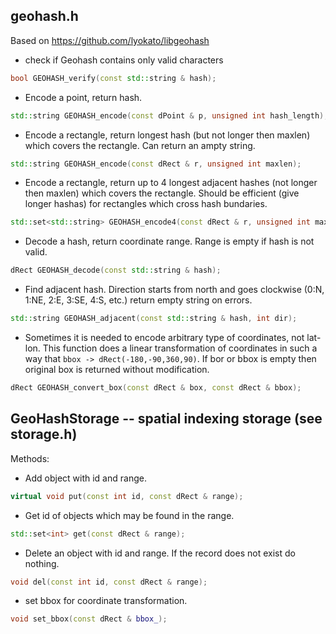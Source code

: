 ## geohash.h

Based on https://github.com/lyokato/libgeohash

* check if Geohash contains only valid characters
```c++
bool GEOHASH_verify(const std::string & hash);
```

* Encode a point, return hash.
```c++
std::string GEOHASH_encode(const dPoint & p, unsigned int hash_length);
```

* Encode a rectangle, return longest hash (but not longer then maxlen)
which covers the rectangle. Can return an ampty string.
```c++
std::string GEOHASH_encode(const dRect & r, unsigned int maxlen);
```

* Encode a rectangle, return up to 4 longest adjacent hashes (not
longer then maxlen) which covers the rectangle. Should be
efficient (give longer hashas) for rectangles which cross hash bundaries.
```c++
std::set<std::string> GEOHASH_encode4(const dRect & r, unsigned int maxlen);
```

* Decode a hash, return coordinate range. Range is empty if hash is not valid.
```c++
dRect GEOHASH_decode(const std::string & hash);
```

* Find adjacent hash. Direction starts from north and goes clockwise
(0:N, 1:NE, 2:E, 3:SE, 4:S, etc.) return empty string on errors.
```c++
std::string GEOHASH_adjacent(const std::string & hash, int dir);
```

* Sometimes it is needed to encode arbitrary type of coordinates,
not lat-lon. This function does a linear transformation of
coordinates in such a way that `bbox -> dRect(-180,-90,360,90)`.
If bor or bbox is empty then original box is returned without modification.
```c++
dRect GEOHASH_convert_box(const dRect & box, const dRect & bbox);
```

## GeoHashStorage -- spatial indexing storage (see storage.h)

Methods:

* Add object with id and range.
``` c++
virtual void put(const int id, const dRect & range);
```

* Get id of objects which may be found in the range.
``` c++
std::set<int> get(const dRect & range);
```

* Delete an object with id and range.
If the record does not exist do nothing.
``` c++
void del(const int id, const dRect & range);
```

* set bbox for coordinate transformation.
``` c++
void set_bbox(const dRect & bbox_);
```
